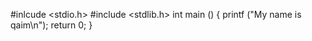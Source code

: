 #inlcude <stdio.h>
#include <stdlib.h>
int main ()
{
    printf ("My name is qaim\n");
    return 0;
}
